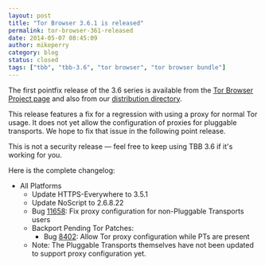 ```yaml
---
layout: post
title: "Tor Browser 3.6.1 is released"
permalink: tor-browser-361-released
date: 2014-05-07 08:45:09
author: mikeperry
category: blog
status: closed
tags: ["tbb", "tbb-3.6", "tor browser", "tor browser bundle"]
---
```


The first pointfix release of the 3.6 series is available from the [Tor Browser Project page](https://www.torproject.org/download/download-easy.html) and also from our [distribution directory](https://www.torproject.org/dist/torbrowser/3.6.1/).

This release features a fix for a regression with using a proxy for normal Tor usage. It does not yet allow the configuration of proxies for pluggable transports. We hope to fix that issue in the following point release.

This is not a security release — feel free to keep using TBB 3.6 if it's working for you.

Here is the complete changelog:

-   All Platforms
    -   Update HTTPS-Everywhere to 3.5.1
    -   Update NoScript to 2.6.8.22
    -   Bug [11658](https://trac.torproject.org/projects/tor/ticket/11658): Fix proxy configuration for non-Pluggable Transports users
    -   Backport Pending Tor Patches:
        -   Bug [8402](https://trac.torproject.org/projects/tor/ticket/8402): Allow Tor proxy configuration while PTs are present
    -   Note: The Pluggable Transports themselves have not been updated to support proxy configuration yet.

